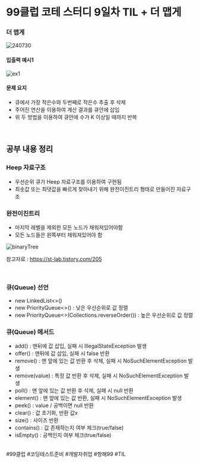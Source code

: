 # 99클럽 코테 스터디 9일차 TIL + 더 맵게

### 더 맵게

![240730](https://github.com/user-attachments/assets/72d1448a-c7af-474f-9296-4f559cb3464d)

#### 입출력 예시1

![ex1](https://github.com/user-attachments/assets/ad1a22b8-3943-4efa-bb5e-e9c745b9ced2)

#### 문제 요지
- 큐에서 가장 작은수와 두번째로 작은수 추출 후 삭제
- 주어진 연산을 이용하여 계산 결과를 큐안에 삽입
- 위 두 방법을 이용하여 큐안에 수가 K 이상일 때까지 반복



<br>

## 공부 내용 정리

### Heep 자료구조
- 우선순위 큐가 Heep 자료구조를 이용하여 구현됨
- 최솟값 또는 최댓값을 빠르게 찾아내기 위해 완전이진트리 형태로 만들어진 자료구조

### 완전이진트리
- 마지막 레벨을 제외한 모든 노드가 채워져있어야함
- 모든 노드들은 왼쪽부터 채워져있어야 함

![binaryTree](https://github.com/user-attachments/assets/b7b9a5e3-588d-4969-af8c-9afb290f7256)

참고자료 : https://st-lab.tistory.com/205

<br>

### 큐(Queue) 선언
- new LinkedList<>()
- new PriorityQueue<>() : 낮은 우선순위로 값 정렬
- new PriorityQueue<>(Collections.reverseOrder()) : 높은 우선순위로 값 정렬

### 큐(Queue) 메서드
- add() : 맨뒤에 값 삽입, 실패 시 IllegalStateException 발생
- offer() : 맨뒤에 값 삽입, 실패 시 false 반환
- remove() : 맨 앞에 있는 값 반환 후 삭제, 실패 시  NoSuchElementException 발생
- remove(value) : 특정 값 반환 후 삭제, 실패 시  NoSuchElementException 발생
- poll() : 맨 앞에 있는 값 반환 후 삭제, 실패 시 null 반환
- element() : 맨 앞에 있는 값 반환, 실패 시 NoSuchElementException 발생
- peek() : value / 공백이면 null 반환
- clear() : 값 초기화, 반환 값x
- size() : 사이즈 반환
- contains() : 값 존재하는지 여부 체크(true/false)
- isEmpty() : 공백인지 여부 체크(true/false)



<br>
#99클럽 #코딩테스트준비 #개발자취업 #항해99 #TIL

